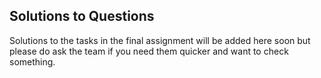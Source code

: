 
## Solutions to Questions

Solutions to the tasks in the final assignment will be added here soon but please do ask the team if you need them quicker and want to check something.
